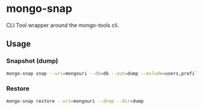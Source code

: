 # mongo-snap
CLI Tool wrapper around the mongo-tools cli.

## Usage

### Snapshot (dump)

````bash
mongo-snap snap --uri=mongouri --db=db --out=dump --exlude=users,profiles,events
````


### Restore

````bash
mongo-snap restore --uri=mongouri --drop --dir=dump
````
